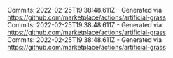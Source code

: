 Commits: 2022-02-25T19:38:48.611Z - Generated via https://github.com/marketplace/actions/artificial-grass
<br>
Commits: 2022-02-25T19:38:48.611Z - Generated via https://github.com/marketplace/actions/artificial-grass
<br>
Commits: 2022-02-25T19:38:48.611Z - Generated via https://github.com/marketplace/actions/artificial-grass
<br>
